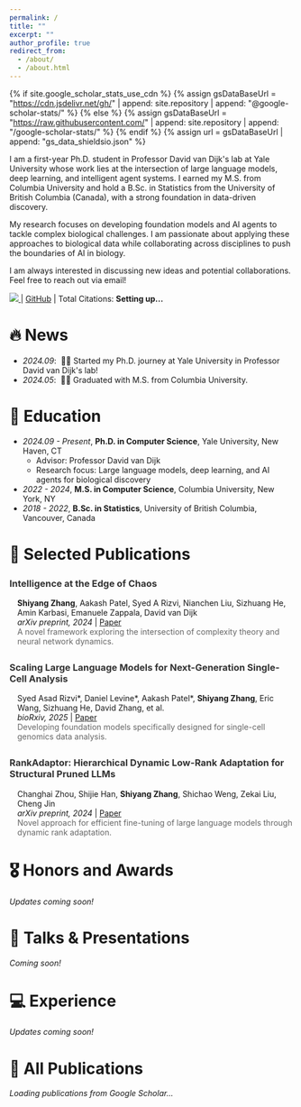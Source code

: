 ```yaml
---
permalink: /
title: ""
excerpt: ""
author_profile: true
redirect_from:
  - /about/
  - /about.html
---
```


{% if site.google_scholar_stats_use_cdn %}
{% assign gsDataBaseUrl = "https://cdn.jsdelivr.net/gh/" | append: site.repository | append: "@google-scholar-stats/" %}
{% else %}
{% assign gsDataBaseUrl = "https://raw.githubusercontent.com/" | append: site.repository | append: "/google-scholar-stats/" %}
{% endif %}
{% assign url = gsDataBaseUrl | append: "gs_data_shieldsio.json" %}

<span class='anchor' id='about-me'></span>

I am a first-year Ph.D. student in Professor David van Dijk's lab at Yale University whose work lies at the intersection of large language models, deep learning, and intelligent agent systems. I earned my M.S. from Columbia University and hold a B.Sc. in Statistics from the University of British Columbia (Canada), with a strong foundation in data-driven discovery.

My research focuses on developing foundation models and AI agents to tackle complex biological challenges. I am passionate about applying these approaches to biological data while collaborating across disciplines to push the boundaries of AI in biology.

I am always interested in discussing new ideas and potential collaborations. Feel free to reach out via email!

<a href='https://scholar.google.com/citations?user=pez-fEUAAAAJ&hl=en'>
  <img src="https://img.shields.io/endpoint?url={{ url | url_encode }}&logo=Google%20Scholar&labelColor=f6f6f6&color=9cf&style=flat&label=citations">
</a> |
<a href='https://github.com/harrysyz99'>GitHub</a> |
Total Citations: <strong><span id='total_cit'>Setting up...</span></strong>


# 🔥 News
- *2024.09*: &nbsp;🎉🎉 Started my Ph.D. journey at Yale University in Professor David van Dijk's lab!
- *2024.05*: &nbsp;🎉🎉 Graduated with M.S. from Columbia University.

# 📖 Education
- *2024.09 - Present*, **Ph.D. in Computer Science**, Yale University, New Haven, CT
  - Advisor: Professor David van Dijk
  - Research focus: Large language models, deep learning, and AI agents for biological discovery
- *2022 - 2024*, **M.S. in Computer Science**, Columbia University, New York, NY
- *2018 - 2022*, **B.Sc. in Statistics**, University of British Columbia, Vancouver, Canada

# 🌟 Selected Publications

<div style="margin-bottom: 2em;">
  <h3 style="color: #333; margin-top: 1.5em;">Intelligence at the Edge of Chaos</h3>
  <p style="margin-left: 1em;">
    <strong>Shiyang Zhang</strong>, Aakash Patel, Syed A Rizvi, Nianchen Liu, Sizhuang He, Amin Karbasi, Emanuele Zappala, David van Dijk<br>
    <em>arXiv preprint, 2024</em> | <a href="https://arxiv.org/abs/2410.02536" target="_blank">Paper</a><br>
    <span style="color: #666;">A novel framework exploring the intersection of complexity theory and neural network dynamics.</span>
  </p>
</div>

<div style="margin-bottom: 2em;">
  <h3 style="color: #333; margin-top: 1.5em;">Scaling Large Language Models for Next-Generation Single-Cell Analysis</h3>
  <p style="margin-left: 1em;">
    Syed Asad Rizvi*, Daniel Levine*, Aakash Patel*, <strong>Shiyang Zhang</strong>, Eric Wang, Sizhuang He, David Zhang, et al.<br>
    <em>bioRxiv, 2025</em> | <a href="https://www.biorxiv.org/content/10.1101/2025.04.14.648850.abstract" target="_blank">Paper</a><br>
    <span style="color: #666;">Developing foundation models specifically designed for single-cell genomics data analysis.</span>
  </p>
</div>

<div style="margin-bottom: 2em;">
  <h3 style="color: #333; margin-top: 1.5em;">RankAdaptor: Hierarchical Dynamic Low-Rank Adaptation for Structural Pruned LLMs</h3>
  <p style="margin-left: 1em;">
    Changhai Zhou, Shijie Han, <strong>Shiyang Zhang</strong>, Shichao Weng, Zekai Liu, Cheng Jin<br>
    <em>arXiv preprint, 2024</em> | <a href="https://arxiv.org/abs/2406.15734" target="_blank">Paper</a><br>
    <span style="color: #666;">Novel approach for efficient fine-tuning of large language models through dynamic rank adaptation.</span>
  </p>
</div>

# 🎖 Honors and Awards
*Updates coming soon!*

# 💬 Talks & Presentations
*Coming soon!*

# 💻 Experience
*Updates coming soon!*

# 📝 All Publications

<div id="publications-container">
  <p><em>Loading publications from Google Scholar...</em></p>
</div>

<script>
document.addEventListener('DOMContentLoaded', function() {
    {% if site.google_scholar_stats_use_cdn %}
    var gsDataBaseUrl = 'https://cdn.jsdelivr.net/gh/{{ site.repository }}@google-scholar-stats'
    {% else %}
    var gsDataBaseUrl = 'https://raw.githubusercontent.com/{{ site.repository }}/google-scholar-stats'
    {% endif %}

    fetch(gsDataBaseUrl + '/gs_data.json')
        .then(response => {
            console.log('Fetching from URL:', gsDataBaseUrl + '/gs_data.json');
            console.log('Response status:', response.status);
            if (!response.ok) {
                throw new Error('Network response was not ok: ' + response.status);
            }
            return response.json();
        })
        .then(data => {
            var container = document.getElementById('publications-container');
            container.innerHTML = ''; // Clear loading message

            // Update total citations in the about section
            var totalCitElement = document.getElementById('total_cit');
            if (totalCitElement) {
                totalCitElement.innerHTML = data.citedby || '0';
            }

            // Get publications and sort by year (newest first)
            var pubs = Object.values(data.publications || {});
            pubs.sort((a, b) => (b.bib.pub_year || 0) - (a.bib.pub_year || 0));

            if (pubs.length === 0) {
                container.innerHTML = '<p><em>No publications found yet. Publications will appear here once they are indexed by Google Scholar.</em></p>';
                return;
            }

            // Group publications by year
            var pubsByYear = {};
            pubs.forEach(pub => {
                var year = pub.bib.pub_year || 'In Press';
                if (!pubsByYear[year]) pubsByYear[year] = [];
                pubsByYear[year].push(pub);
            });

            // Display publications by year
            Object.keys(pubsByYear).sort((a, b) => {
                if (a === 'In Press') return -1;
                if (b === 'In Press') return 1;
                return b - a;
            }).forEach(year => {
                var yearSection = document.createElement('div');
                yearSection.className = 'publication-year-section';
                yearSection.innerHTML = '<h3 style="margin-top: 1.5em;">' + year + '</h3>';

                pubsByYear[year].forEach((pub, index) => {
                    var pubDiv = document.createElement('div');
                    pubDiv.className = 'publication-item';
                    pubDiv.style.marginBottom = '1.5em';

                    // Build authors string with your name in bold
                    var authors = pub.bib.author || '';
                    authors = authors.replace(/Shiyang Zhang/gi, '<strong>Shiyang Zhang</strong>');

                    var pubHtml = '<p>';
                    pubHtml += (index + 1) + '. ';
                    pubHtml += authors + '. ';
                    pubHtml += '"<a href="' + (pub.pub_url || '#') + '" target="_blank">' + pub.bib.title + '</a>." ';

                    if (pub.bib.venue) {
                        pubHtml += '<em>' + pub.bib.venue + '</em>';
                        if (pub.bib.volume) pubHtml += ', ' + pub.bib.volume;
                        if (pub.bib.number) pubHtml += '(' + pub.bib.number + ')';
                        if (pub.bib.pages) pubHtml += ', pp. ' + pub.bib.pages;
                        pubHtml += '. ';
                    }

                    if (pub.num_citations > 0) {
                        pubHtml += '<span style="color: #666;">Citations: ' + pub.num_citations + '</span>';
                    }

                    pubHtml += '</p>';
                    pubDiv.innerHTML = pubHtml;
                    yearSection.appendChild(pubDiv);
                });

                container.appendChild(yearSection);
            });

            // Add total publications count
            var summary = document.createElement('p');
            summary.style.marginTop = '2em';
            summary.style.fontStyle = 'italic';
            summary.innerHTML = 'Total publications: ' + pubs.length + ' | Total citations: ' + (data.citedby || 0);
            container.appendChild(summary);
        })
        .catch(error => {
            console.error('Error fetching Google Scholar data:', error);
            var container = document.getElementById('publications-container');
            var totalCitElement = document.getElementById('total_cit');
            if (totalCitElement) {
                totalCitElement.innerHTML = '0';
            }

            // Use manual publication data as fallback
            console.log('Using fallback data due to error:', error.message);
            {% if site.data.publications %}
            var manualPubs = {{ site.data.publications.publications | jsonify }};
            console.log('Manual publications available:', manualPubs);
            if (manualPubs && manualPubs.length > 0) {
                container.innerHTML = '<p><em>Showing manually entered publications (Google Scholar temporarily unavailable)</em></p>';

                manualPubs.forEach((pub, index) => {
                    var pubDiv = document.createElement('div');
                    pubDiv.style.marginBottom = '1.5em';
                    var pubHtml = '<p>' + (index + 1) + '. ';
                    pubHtml += pub.authors.replace(/Shiyang Zhang/gi, '<strong>Shiyang Zhang</strong>') + '. ';
                    pubHtml += '"<a href="' + (pub.url || '#') + '" target="_blank">' + pub.title + '</a>." ';
                    pubHtml += '<em>' + pub.venue + '</em>. ';
                    if (pub.citations > 0) {
                        pubHtml += '<span style="color: #666;">Citations: ' + pub.citations + '</span>';
                    }
                    pubHtml += '</p>';
                    pubDiv.innerHTML = pubHtml;
                    container.appendChild(pubDiv);
                });

                if (totalCitElement) {
                    totalCitElement.innerHTML = '{{ site.data.publications.stats.total_citations }}';
                }
            } else {
            {% endif %}
                container.innerHTML = '<div style="background-color: #f9f9f9; border: 1px solid #ddd; padding: 15px; border-radius: 5px; margin: 10px 0;">' +
                    '<p><em>Google Scholar integration is experiencing issues. Your publications will appear here once the service is restored.</em></p>' +
                    '<p>In the meantime, you can add publications manually by editing <code>_data/publications.yml</code></p>' +
                    '</div>';
            {% if site.data.publications %}
            }
            {% endif %}
        });
});
</script>